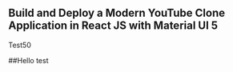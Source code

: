 ## Build and Deploy a Modern YouTube Clone Application in React JS with Material UI 5
Test50











##Hello test 
